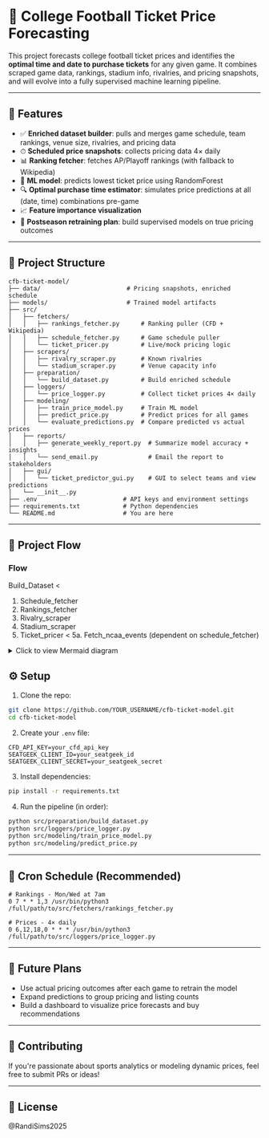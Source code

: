 # 🏈 College Football Ticket Price Forecasting

This project forecasts college football ticket prices and identifies the **optimal time and date to purchase tickets** for any given game. It combines scraped game data, rankings, stadium info, rivalries, and pricing snapshots, and will evolve into a fully supervised machine learning pipeline.

---

## 🔧 Features

- ✅ **Enriched dataset builder**: pulls and merges game schedule, team rankings, venue size, rivalries, and pricing data  
- ⏱ **Scheduled price snapshots**: collects pricing data 4× daily  
- 📊 **Ranking fetcher**: fetches AP/Playoff rankings (with fallback to Wikipedia)  
- 🧠 **ML model**: predicts lowest ticket price using RandomForest  
- 🔍 **Optimal purchase time estimator**: simulates price predictions at all (date, time) combinations pre-game  
- 📈 **Feature importance visualization**  
- 🔁 **Postseason retraining plan**: build supervised models on true pricing outcomes  

---

## 📁 Project Structure


```
cfb-ticket-model/
├── data/                        # Pricing snapshots, enriched schedule
├── models/                      # Trained model artifacts
├── src/
│   ├── fetchers/
│   │   ├── rankings_fetcher.py      # Ranking puller (CFD + Wikipedia)
│   │   ├── schedule_fetcher.py      # Game schedule puller
│   │   └── ticket_pricer.py         # Live/mock pricing logic
│   ├── scrapers/
│   │   ├── rivalry_scraper.py       # Known rivalries
│   │   └── stadium_scraper.py       # Venue capacity info
│   ├── preparation/
│   │   └── build_dataset.py         # Build enriched schedule
│   ├── loggers/
│   │   └── price_logger.py          # Collect ticket prices 4× daily
│   ├── modeling/
│   │   ├── train_price_model.py     # Train ML model
│   │   ├── predict_price.py         # Predict prices for all games
│   │   └── evaluate_predictions.py  # Compare predicted vs actual prices
│   ├── reports/
│   │   ├── generate_weekly_report.py  # Summarize model accuracy + insights
│   │   └── send_email.py              # Email the report to stakeholders
│   ├── gui/
│   │   └── ticket_predictor_gui.py    # GUI to select teams and view predictions
│   └── __init__.py
├── .env                        # API keys and environment settings
├── requirements.txt            # Python dependencies
└── README.md                   # You are here
```

---


## 🔄 Project Flow

### Flow
Build_Dataset <
1. Schedule_fetcher
2. Rankings_fetcher
3. Rivalry_scraper
4. Stadium_scraper
5. Ticket_pricer <
  5a. Fetch_ncaa_events (dependent on schedule_fetcher)

<details>
<summary>Click to view Mermaid diagram</summary>

```mermaid
graph TD

  %% === Data Fetching & Scraping ===
  A1[fetchers/schedule_fetcher.py]
  A2[fetchers/rankings_fetcher.py]
  A3[scrapers/stadium_scraper.py]
  A4[scrapers/rivalry_scraper.py]
  A5[fetchers/ticket_pricer.py]

  %% === Dataset Building ===
  B1[preparation/build_dataset.py]

  %% === Daily Logging ===
  L1[loggers/price_logger.py]
  L2[data/price_snapshots.csv]

  %% === Modeling ===
  M1[modeling/train_price_model.py]
  M2[models/ticket_price_model.pkl]
  M3[modeling/predict_price.py]
  M4[data/predicted_prices_optimal.csv]
  M5[modeling/evaluate_predictions.py]

  %% === Reports ===
  R1[reports/generate_weekly_report.py]
  R2[reports/send_email.py]
  R3[weekly_report.pdf]

  %% === GUI ===
  G1[gui/ticket_predictor_gui.py]

  %% === Flow Arrows ===
  A1 --> B1
  A2 --> B1
  A3 --> B1
  A4 --> B1
  A5 --> B1

  B1 --> L1
  L1 --> L2

  B1 --> M3
  B1 --> G1

  M1 --> M2
  M2 --> M3
  M3 --> M4
  M4 --> G1
  M4 --> M5

  M5 --> R1
  R1 --> R2
  R1 --> R3
```

</details>


## ⚙️ Setup

1. Clone the repo:

```bash
git clone https://github.com/YOUR_USERNAME/cfb-ticket-model.git
cd cfb-ticket-model
```

2. Create your `.env` file:

```
CFD_API_KEY=your_cfd_api_key
SEATGEEK_CLIENT_ID=your_seatgeek_id
SEATGEEK_CLIENT_SECRET=your_seatgeek_secret
```

3. Install dependencies:

```bash
pip install -r requirements.txt
```

4. Run the pipeline (in order):

```bash
python src/preparation/build_dataset.py
python src/loggers/price_logger.py
python src/modeling/train_price_model.py
python src/modeling/predict_price.py
```

---

## 📆 Cron Schedule (Recommended)

```cron
# Rankings - Mon/Wed at 7am
0 7 * * 1,3 /usr/bin/python3 /full/path/to/src/fetchers/rankings_fetcher.py

# Prices - 4× daily
0 6,12,18,0 * * * /usr/bin/python3 /full/path/to/src/loggers/price_logger.py
```

---

## 🧠 Future Plans

- Use actual pricing outcomes after each game to retrain the model  
- Expand predictions to group pricing and listing counts  
- Build a dashboard to visualize price forecasts and buy recommendations  

---

## 🤝 Contributing

If you're passionate about sports analytics or modeling dynamic prices, feel free to submit PRs or ideas!

---

## 📄 License

@RandiSims2025
```